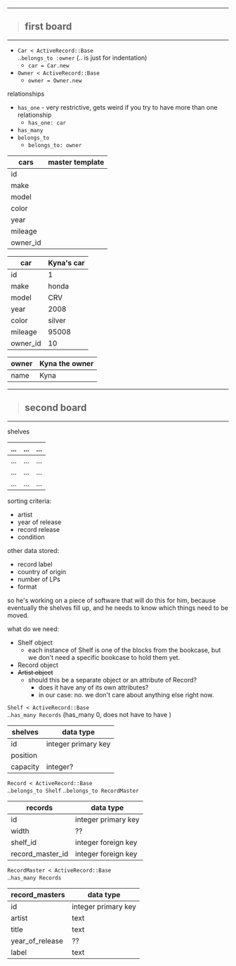 - - -
> ## first board
- - -

* `Car < ActiveRecord::Base`  
  ..`belongs_to :owner` (.. is just for indentation)
   * `car = Car.new`
* `Owner < ActiveRecord::Base`
   * `owner = Owner.new`

relationships
* `has_one` - very restrictive, gets weird if you try to have more than one relationship
   * `has_one: car`
* `has_many`
* `belongs_to`
   * `belongs_to: owner`

cars | master template
-----|----------------
id|
make|
model|
color|
year|
mileage|
owner_id|

car | Kyna's car
----|-----
id | 1
make | honda
model | CRV
year | 2008
color | silver
mileage | 95008
owner_id | 10

owner | Kyna the owner
------|---------------
name | Kyna

- - -
> ## second board
- - -

shelves

...|...|...
---|---|---
...|...|...
...|...|...
...|...|...

sorting criteria:
* artist
* year of release
* record release
* condition

other data stored:
* record label
* country of origin
* number of LPs
* format

so he's working on a piece of software that will do this for him, because eventually the shelves fill up, and he needs to know which things need to be moved.

what do we need:
* Shelf object
   * each instance of Shelf is one of the blocks from the bookcase, but we don't need a specific bookcase to hold them yet.
* Record object
* ~~Artist object~~
   * should this be a separate object or an attribute of Record?
      * does it have any of its own attributes?
      * in our case: no. we don't care about anything else right now.

`Shelf < ActiveRecord::Base`  
..`has_many Records` (has_many 0, does not have to have )

shelves | data type
--------|-------------
id | integer primary key
position |
capacity | integer?

`Record < ActiveRecord::Base`  
..`belongs_to Shelf`
..`belongs_to RecordMaster`

records | data type
--------|----------
id | integer primary key
width | ??
shelf_id | integer foreign key
record_master_id | integer foreign key

`RecordMaster < ActiveRecord::Base`  
..`has_many Records`

record_masters | data type
---------------|----------
id | integer primary key
artist | text
title | text
year_of_release | ??
label | text
